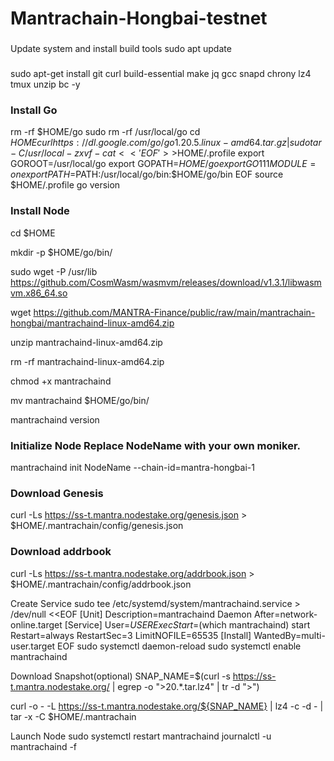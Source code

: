 # Mantrachain-Hongbai-testnet
###
Update system and install build tools
sudo apt update

###

sudo apt-get install git curl build-essential make jq gcc snapd chrony lz4 tmux unzip bc -y

### Install Go

rm -rf $HOME/go
sudo rm -rf /usr/local/go
cd $HOME
curl https://dl.google.com/go/go1.20.5.linux-amd64.tar.gz | sudo tar -C/usr/local -zxvf -
cat <<'EOF' >>$HOME/.profile
export GOROOT=/usr/local/go
export GOPATH=$HOME/go
export GO111MODULE=on
export PATH=$PATH:/usr/local/go/bin:$HOME/go/bin
EOF
source $HOME/.profile
go version

### Install Node
cd $HOME

mkdir -p $HOME/go/bin/

sudo wget -P /usr/lib https://github.com/CosmWasm/wasmvm/releases/download/v1.3.1/libwasmvm.x86_64.so

wget https://github.com/MANTRA-Finance/public/raw/main/mantrachain-hongbai/mantrachaind-linux-amd64.zip

unzip mantrachaind-linux-amd64.zip

rm -rf mantrachaind-linux-amd64.zip

chmod +x mantrachaind

mv mantrachaind $HOME/go/bin/

mantrachaind version

### Initialize Node Replace NodeName with your own moniker.

mantrachaind init NodeName --chain-id=mantra-hongbai-1

### Download Genesis
curl -Ls https://ss-t.mantra.nodestake.org/genesis.json > $HOME/.mantrachain/config/genesis.json 

### Download addrbook
curl -Ls https://ss-t.mantra.nodestake.org/addrbook.json > $HOME/.mantrachain/config/addrbook.json

Create Service
sudo tee /etc/systemd/system/mantrachaind.service > /dev/null <<EOF
[Unit]
Description=mantrachaind Daemon
After=network-online.target
[Service]
User=$USER
ExecStart=$(which mantrachaind) start
Restart=always
RestartSec=3
LimitNOFILE=65535
[Install]
WantedBy=multi-user.target
EOF
sudo systemctl daemon-reload
sudo systemctl enable mantrachaind

Download Snapshot(optional)
SNAP_NAME=$(curl -s https://ss-t.mantra.nodestake.org/ | egrep -o ">20.*\.tar.lz4" | tr -d ">")

curl -o - -L https://ss-t.mantra.nodestake.org/${SNAP_NAME}  | lz4 -c -d - | tar -x -C $HOME/.mantrachain

Launch Node
sudo systemctl restart mantrachaind
journalctl -u mantrachaind -f
